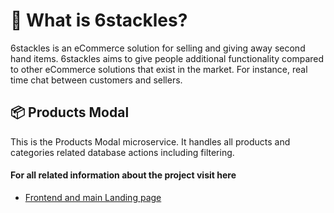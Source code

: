 # 🐙 What is 6stackles?
6stackles is an eCommerce solution for selling and giving away second hand items.
6stackles aims to give people additional functionality compared to other eCommerce solutions that exist in the market. For instance, real time chat between customers and sellers.

## 📦 Products Modal
This is the Products Modal microservice. It handles all products and categories related database actions including filtering. 

#### For all related information about the project visit here
- [Frontend and main Landing page](https://github.com/Solobearus/6stackles-front "Frontend and main Landing page")
